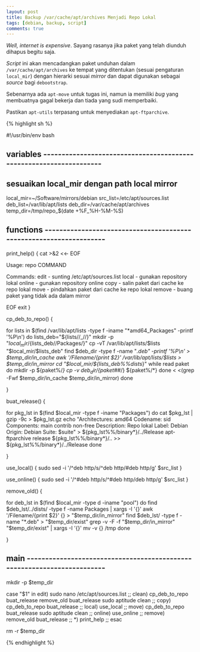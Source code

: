 ```yaml
---
layout: post
title: Backup /var/cache/apt/archives Menjadi Repo Lokal
tags: [debian, backup, script]
comments: true
---
```


*Well, internet is expensive*. Sayang rasanya jika paket yang telah diunduh
dihapus begitu saja.

*Script* ini akan mencadangkan paket unduhan dalam `/var/cache/apt/archives`
ke tempat yang ditentukan (sesuai pengaturan `local_mir`) dengan hierarki sesuai
*mirror* dan dapat digunakan sebagai *source* bagi `debootstrap`.

Sebenarnya ada `apt-move` untuk tugas ini, namun ia memiliki *bug* yang membuatnya
gagal bekerja dan tiada yang sudi memperbaiki.

Pastikan `apt-utils` terpasang untuk menyediakan `apt-ftparchive`.

{% highlight sh %}

#!/usr/bin/env bash

## variables -------------------------------------------------------------------

## sesuaikan local_mir dengan path local mirror
local_mir=~/Software/mirrors/debian
src_list=/etc/apt/sources.list
deb_list=/var/lib/apt/lists
deb_dir=/var/cache/apt/archives
temp_dir=/tmp/repo_$(date +%F_%H-%M-%S)

## functions -------------------------------------------------------------------

print_help() {
cat >&2 <<- EOF

  Usage:   repo COMMAND

  Commands:
    edit        - sunting /etc/apt/sources.list
    local       - gunakan repository lokal
    online      - gunakan repository online
    copy        - salin paket dari cache ke repo lokal
    move        - pindahkan paket dari cache ke repo lokal
    remove      - buang paket yang tidak ada dalam mirror

EOF
exit
}

cp_deb_to_repo() {

for lists in $(find /var/lib/apt/lists -type f -iname "*amd64_Packages" -printf '%P\n')
do
  lists_deb="${lists//_/\/}"
  mkdir -p "$local_mir/${lists_deb/\/Packages/}"
  cp -vT /var/lib/apt/lists/$lists "$local_mir/$lists_deb"
  find $deb_dir -type f -name "*.deb" -printf '%P\n' > $temp_dir/in_cache
  awk '/Filename/{print $2}' /var/lib/apt/lists/$lists > $temp_dir/in_mirror
  cd "$local_mir/${lists_deb%%dists*}"
  while read paket
  do
    mkdir -p ${paket%/*}
    cp -v $deb_dir/${paket##*/} ${paket%/*}
  done < <(grep -Fwf $temp_dir/in_cache $temp_dir/in_mirror)
done

}

buat_release() {

for pkg_lst in $(find $local_mir -type f -iname "Packages")
do
  cat $pkg_lst | gzip -9c > $pkg_lst.gz
  echo "Architectures: amd64
Codename: sid
Components: main contrib non-free
Description: Repo lokal
Label: Debian
Origin: Debian
Suite: $suite" > ${pkg_lst%%/binary*}/../Release
  apt-ftparchive release ${pkg_lst%%/binary*}/.. >> ${pkg_lst%%/binary*}/../Release
done

}

use_local() {
sudo sed -i '/^deb http/s/^deb http/#deb http/g' $src_list
}

use_online() {
sudo sed -i '/^#deb http/s/^#deb http/deb http/g' $src_list
}

remove_old() {

for deb_lst in $(find $local_mir -type d -iname "pool")
do
  find $deb_lst/../dists/ -type f -name Packages | xargs -I '{}' awk '/Filename/{print $2}' {} > "$temp_dir/in_mirror"
  find $deb_lst/ -type f -name "*.deb" > "$temp_dir/exist"
  grep -v -F -f "$temp_dir/in_mirror" "$temp_dir/exist" | xargs -I '{}' mv -v {} /tmp
done

}

## main ------------------------------------------------------------------------

mkdir -p $temp_dir

case "$1" in
  edit)
    sudo nano /etc/apt/sources.list
  ;;
  clean)
    cp_deb_to_repo
    buat_release
    remove_old
    buat_release
    sudo aptitude clean
  ;;
  copy)
    cp_deb_to_repo
    buat_release
  ;;
  local)
    use_local
  ;;
  move)
    cp_deb_to_repo
    buat_release
    sudo aptitude clean
  ;;
  online)
    use_online
  ;;
  remove)
    remove_old
    buat_release
  ;;
  *)
    print_help
  ;;
esac

rm -r $temp_dir

{% endhighlight %}
